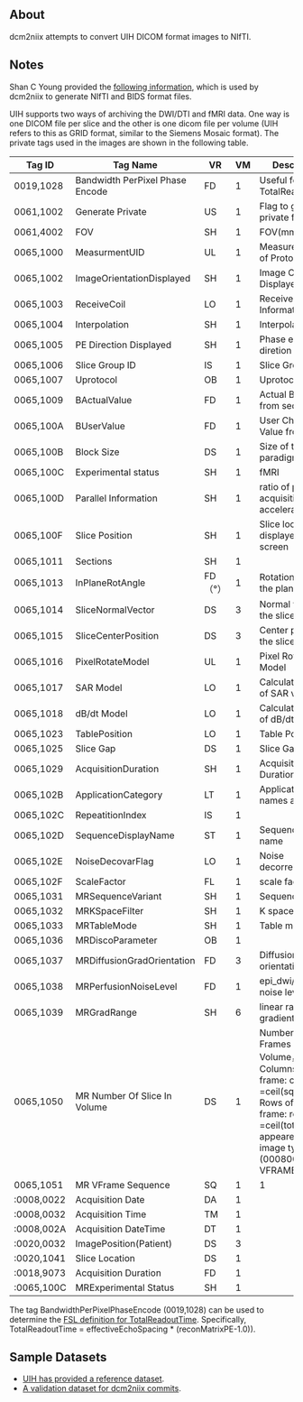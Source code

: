 ## About

dcm2niix attempts to convert UIH DICOM format images to NIfTI.

## Notes

Shan C Young provided the [following information](https://github.com/rordenlab/dcm2niix/issues/225), which is used by dcm2niix to generate NIfTI and BIDS format files.

UIH supports two ways of archiving the DWI/DTI and fMRI data. One way is one DICOM file per slice and the other is one dicom file per volume (UIH refers to this as GRID format, similar to the Siemens Mosaic format). The private tags used in the images are shown in the following table.

| Tag ID    | Tag Name  | VR |  VM |  Description |  Sample |
|-----------|-----------|----|-----|--------------|---------|
|0019,1028  | Bandwidth PerPixel Phase Encode | FD | 1 | Useful for TotalReadoutTime | 37.6|
|0061,1002  | Generate Private | US | 1 | Flag to generate private format file | 1|
|0061,4002  | FOV | SH | 1 | FOV(mm) | 224*224|
|0065,1000  | MeasurmentUID | UL | 1 | Measurement UID of Protocol | 12547865|
|0065,1002  | ImageOrientationDisplayed | SH | 1 | Image Orientation Displayed | Sag or Sag>Cor|
|0065,1003  | ReceiveCoil | LO | 1 | Receive Coil Information | H 8|
|0065,1004  | Interpolation | SH | 1 | Interpolation | I|
|0065,1005  | PE Direction Displayed | SH | 1 | Phase encoding diretion displayed | A->P or H->F|
|0065,1006  | Slice Group ID | IS | 1 | Slice Group ID | 1|
|0065,1007  | Uprotocol | OB | 1 | Uprotocol value |  |
|0065,1009  | BActualValue | FD | 1 | Actual B-Value from sequence | 1000.0|
|0065,100A  | BUserValue | FD | 1 | User Choose B-Value from UI | 1000.0|
|0065,100B  | Block Size | DS | 1 | Size of the paradigm/block | 10|
|0065,100C  | Experimental status | SH | 1 | fMRI | rest/active|
|0065,100D  | Parallel Information | SH | 1 | ratio of parallel acquisition and acceleration |  |
|0065,100F  | Slice Position | SH | 1 | Slice location displayed on the screen | H23.4|
|0065,1011  | Sections | SH | 1 |   |  |
|0065,1013  | InPlaneRotAngle | FD（°） | 1 | Rotation angle in the plane | -0.5936|
|0065,1014  | SliceNormalVector | DS | 3 | Normal vector of the slice | 0\0\1|
|0065,1015  | SliceCenterPosition | DS | 3 | Center position of the   slice | 0\0\0|
|0065,1016  | PixelRotateModel | UL | 1 | Pixel Rotation Model | 4|
|0065,1017  | SAR Model | LO | 1 | Calculation model of SAR   value | Normal:WHBST|
|0065,1018  | dB/dt Model | LO | 1 | Calculation model of dB/dt | Normal|
|0065,1023  | TablePosition | LO | 1 | Table Position | 0|
|0065,1025  | Slice Gap | DS | 1 | Slice Gap | 0.0|
|0065,1029  | AcquisitionDuration | SH | 1 | Acquisition Duration | 0.03|
|0065,102B  | ApplicationCategory | LT | 1 | Application names available | DTI\Func|
|0065,102C  | RepeatitionIndex | IS | 1 |   | 0|
|0065,102D  | SequenceDisplayName | ST | 1 | Sequence display name | Epi_dti_b0|
|0065,102E  | NoiseDecovarFlag | LO | 1 | Noise decorrelation flag | PreWhite|
|0065,102F  | ScaleFactor | FL | 1 | scale factor | 2.125|
|0065,1031  | MRSequenceVariant | SH | 1 | SequenceVariant |  |
|0065,1032  | MRKSpaceFilter | SH | 1 | K space filter |  |
|0065,1033  | MRTableMode | SH | 1 | Table mode | Fix|
|0065,1036  | MRDiscoParameter | OB | 1 |   |  |
|0065,1037  | MRDiffusionGradOrientation | FD | 3 | Diffusion gradient   orientation | 0\0\0|
|0065,1038  | MRPerfusionNoiseLevel | FD | 1 | epi_dwi/perfusion noise   level | 40|
|0065,1039  | MRGradRange | SH | 6 | linear range of gradient | 0.0\157\0.0\157\0.0\125|
|0065,1050  | MR Number Of Slice In   Volume | DS | 1 | Number Of Frames In a   Volume，Columns of each frame: cols =ceil(sqrt(total)) ; Rows of   each frame: rows =ceil(total/cols) ;   appeared when image type   (00080008) has VFRAME | 27|
|0065,1051   | MR VFrame Sequence | SQ | 1 | 1 |  |
| :0008,0022 | Acquisition Date | DA | 1 |   |  |
| :0008,0032 | Acquisition Time | TM | 1 |   |  |
| :0008,002A | Acquisition DateTime | DT | 1 |   |  |
| :0020,0032 | ImagePosition(Patient) | DS | 3 |   |  |
| :0020,1041 | Slice Location | DS | 1 |   |  |
| :0018,9073 | Acquisition Duration | FD | 1 |   |  |
| :0065,100C | MRExperimental Status | SH | 1 |   | rest/active|

The tag BandwidthPerPixelPhaseEncode (0019,1028) can be used to determine the [FSL definition for TotalReadoutTime](https://github.com/rordenlab/dcm2niix/issues/531). Specifically, TotalReadoutTime = effectiveEchoSpacing * (reconMatrixPE-1.0)).

## Sample Datasets

 - [UIH has provided a reference dataset](https://1drv.ms/f/s!Avf7THyflzj1gnO37GL2I8Hk-0MV).
 - [A validation dataset for dcm2niix commits](https://github.com/neurolabusc/dcm_qa_uih).